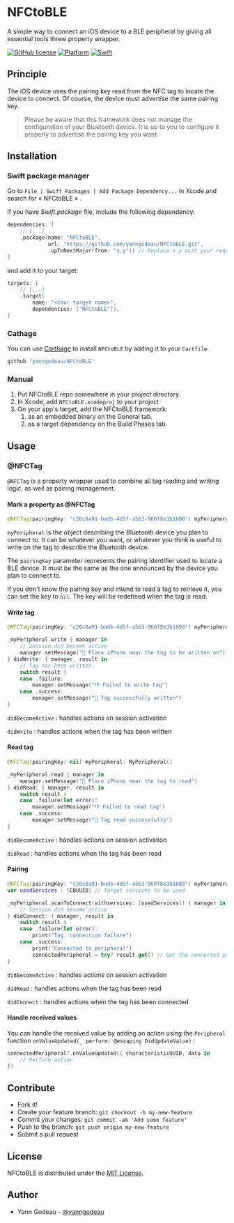 # NFCtoBLE

A simple way to connect an iOS device to a BLE peripheral by giving all essential tools threw property wrapper.

[![GitHub license](https://img.shields.io/github/license/yanngodeau/SimplyNFC)](https://github.com/yanngodeau/iOS-NFCtoBLE/blob/main/LICENSE)
[![Platform](https://img.shields.io/badge/plateform-iOS-yellow)](https://github.com/yanngodeau/iOS-NFCtoBLE)
[![Swift](https://img.shields.io/badge/swift-5.1%2B-orange)](https://swift.org)

## Principle

The iOS device uses the pairing key read from the NFC tag to locate the device to connect. Of course, the device must advertise the same pairing key.

> Please be aware that this framework does not manage the configuration of your Bluetooth device. It is up to you to configure it properly to advertise the pairing key you want.

## Installation

### Swift package manager

Go to `File | Swift Packages | Add Package Dependency...` in Xcode and search for « NFCtoBLE » .

If you have *Swift.package* file, include the following dependency:

```swift
dependencies: [
    // [...]
    .package(name: "NFCtoBLE", 
             url: "https://github.com/yanngodeau/NFCtoBLE.git", 
             .upToNextMajor(from: "x.y")) // Replace x.y with your required version
]
```

and add it to your target:

```swift
targets: [
    // [...]
    .target(
        name: "<Your target name>",
        dependencies: ["NFCtoBLE"]),
]
```

### Cathage

You can use [Carthage](https://github.com/Carthage/Carthage) to install `NFCtoBLE` by adding it to your `Cartfile`.

```swift
github "yanngodeau/NFCtoBLE"
```

### Manual

1. Put NFCtoBLE repo somewhere in your project directory.
2. In Xcode, add `NFCtoBLE.xcodeproj` to your project
3. On your app's target, add the NFCtoBLE framework:
   1. as an embedded binary on the General tab.
   2. as a target dependency on the Build Phases tab.

## Usage

### @NFCTag

`@NFCTag` is a property wrapper used to combine all tag reading and writing logic, as well as pairing management.

#### Mark a property as @NFCTag

```swift
@NFCTag(pairingKey: "c20c8a91-badb-4d5f-a563-960f8e3b1608") myPeripheral = MyPeripheral()
```

`myPeripheral` is the object describing the Bluetooth device you plan to connect to. It can be whatever you want, or whatever you think is useful to write on the tag to describe the Bluetooth device.

The `pairingKey` parameter represents the pairing identifier used to locate a BLE device. It must be the same as the one announced by the device you plan to connect to.

If you don't know the pairing key and intend to read a tag to retrieve it, you can set the key to `nil`.  The key will be redefined when the tag is read.

#### Write tag

```swift
@NFCTag(pairingKey: "c20c8a91-badb-4d5f-a563-960f8e3b1608") myPeripheral: MyPeripheral()

_myPeripheral.write { manager in
    // Session did become active
    manager.setMessage("👀 Place iPhone near the tag to be written on")
} didWrite: { manager, result in
    // Tag has been written
    switch result {
    case .failure:
        manager.setMessage("👎 Failed to write tag")
    case .success:
        manager.setMessage("🙌 Tag successfully written")
}
```

`didBecomeActive` : handles actions on session activation

`didWrite` : handles actions when the tag has been written

#### Read tag

```swift
@NFCTag(pairingKey: nil) myPeripheral: MyPeripheral()

_myPeripheral.read { manager in
    manager.setMessage("👀 Place iPhone near the tag to read")
} didRead: { manager, result in
    switch result {
    case .failure(let error):
        manager.setMessage("👎 Failed to read tag")
    case .success:
        manager.setMessage("🙌 Tag read successfully")
}
```

`didBecomeActive` : handles actions on session activation

`didRead` : handles actions when the tag has been read

#### Pairing

```swift
@NFCTag(pairingKey: "c20c8a91-badb-4d5f-a563-960f8e3b1608") myPeripheral: MyPeripheral()
var usedServices : [CBUUID] // Target services to be used

_myPeripheral.scanToConnect(withservices: [usedServices]) { manager in
    // Session did become active
} didConnect: { manager, result in 
    switch result {
    case .failure(let error):
        print("Tag. connection failure")
    case .success:
        print("Connected to peripheral")
        connectedPeripheral = try? result.get() // Get the connected peripheral 
}
```

`didBecomeActive` : handles actions on session activation

`didRead` : handles actions when the tag has been read

`didConnect` : handles actions when the tag has been connected

#### Handle received values

You can handle the received value by adding an action using the `Peripheral` function `onValueUpdated(_ perform: @escaping DidUpdateValue)` :

```swift
connectedPeripheral?.onValueUpdated({ characteristicUUID, data in
    // Perform action
})
```

## Contribute

- Fork it!
- Create your feature branch: `git checkout -b my-new-feature`
- Commit your changes: `git commit -am 'Add some feature'`
- Push to the branch: `git push origin my-new-feature`
- Submit a pull request

## License

NFCtoBLE is distributed under the [MIT License](https://mit-license.org).

## Author

- Yann Godeau - [@yanngodeau](https://github.com/yanngodeau)


